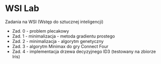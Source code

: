 # WSI Lab

Zadania na WSI (Wstęp do sztucznej inteligencji)

- Zad. 0 - problem plecakowy
- Zad. 1 - minimalizacja - metoda gradientu prostego
- Zad. 2 - minimalizacja - algorytm genetyczny
- Zad. 3 - algorytm Minimax do gry Connect Four
- Zad. 4 - implementacja drzewa decyzyjnego ID3 (testowany na zbiorze Iris)
